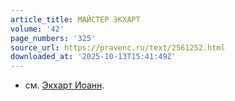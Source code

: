 ```yaml
---
article_title: МАЙСТЕР ЭКХАРТ
volume: '42'
page_numbers: '325'
source_url: https://pravenc.ru/text/2561252.html
downloaded_at: '2025-10-13T15:41:49Z'
---
```


- см. [Экхарт Иоанн](<https://pravenc.ru/text/Экхарт Иоанн.html>).
